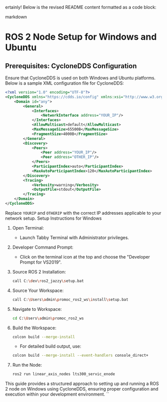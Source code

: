 ertainly! Below is the revised README content formatted as a code block:

markdown
# ROS 2 Node Setup for Windows and Ubuntu

## Prerequisites: CycloneDDS Configuration

Ensure that CycloneDDS is used on both Windows and Ubuntu platforms. Below is a sample XML configuration file for CycloneDDS:

```xml
<?xml version="1.0" encoding="UTF-8"?>
<CycloneDDS xmlns="https://cdds.io/config" xmlns:xsi="http://www.w3.org/2001/XMLSchema-instance" xsi:schemaLocation="https://cdds.io/config https://raw.githubusercontent.com/eclipse-cyclonedds/cyclonedds/master/etc/cyclonedds.xsd">
    <Domain id="any">
        <General>
            <Interfaces>
                <NetworkInterface address="YOUR_IP"/>
            </Interfaces>
            <AllowMulticast>default</AllowMulticast>
            <MaxMessageSize>65500B</MaxMessageSize>
            <FragmentSize>4000B</FragmentSize>
        </General>
        <Discovery>
            <Peers>
                <Peer address="YOUR_IP"/>
                <Peer address="OTHER_IP"/>
            </Peers>
            <ParticipantIndex>auto</ParticipantIndex>
            <MaxAutoParticipantIndex>120</MaxAutoParticipantIndex>
        </Discovery>
        <Tracing>
            <Verbosity>warning</Verbosity>
            <OutputFile>stdout</OutputFile>
        </Tracing>
    </Domain>
</CycloneDDS>
```

Replace `YOURIP` and `OTHERIP` with the correct IP addresses applicable to your network setup.
Setup Instructions for Windows

1. Open Terminal:
   - Launch Tabby Terminal with Administrator privileges.

2. Developer Command Prompt:
   - Click on the terminal icon at the top and choose the "Developer Prompt for VS2019".

3. Source ROS 2 Installation:
   ```bash
   call C:\dev\ros2_jazzy\setup.bat
   ```

4. Source Your Workspace:
   ```bash
   call C:\Users\admin\promoc_ros2_ws\install\setup.bat
   ```

5. Navigate to Workspace:
   ```bash
   cd C:\Users\admin\promoc_ros2_ws
   ```

6. Build the Workspace:
   ```bash
   colcon build --merge-install
   ```
   - For detailed build output, use:
   ```bash
   colcon build --merge-install --event-handlers console_direct+
   ```

7. Run the Node:
   ```bash
   ros2 run linear_axis_nodes lts300_servic_enode
   ```

This guide provides a structured approach to setting up and running a ROS 2 node on Windows using CycloneDDS, ensuring proper configuration and execution within your development environment.
``
